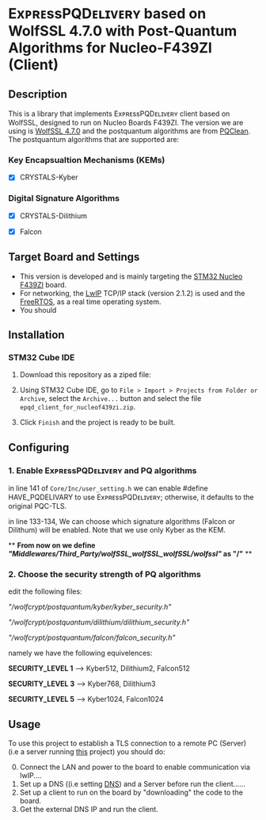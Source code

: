 # ExᴘʀᴇssPQDᴇʟɪᴠᴇʀʏ based on WolfSSL 4.7.0 with Post-Quantum Algorithms for Nucleo-F439ZI (Client)

## Description
This is a library that implements ExᴘʀᴇssPQDᴇʟɪᴠᴇʀʏ client based on WolfSSL, designed to run on Nucleo Boards F439ZI. The version we are using is [WolfSSL 4.7.0](https://github.com/wolfSSL/wolfssl/releases/tag/v4.7.0-stable) and the postquantum algorithms are from [PQClean](https://github.com/PQClean/PQClean). The postquantum algorithms that are supported are:

### Key Encapsualtion Mechanisms (KEMs)

- [x] CRYSTALS-Kyber


### Digital Signature Algorithms

- [x] CRYSTALS-Dilithium

- [x] Falcon

## Target Board and Settings

- This version is developed and is mainly targeting the [STM32 Nucleo F439ZI](https://www.st.com/en/evaluation-tools/nucleo-f439zi.html) board.
- For networking, the [LwIP](https://savannah.nongnu.org/projects/lwip/) TCP/IP stack (version 2.1.2) is used and the [FreeRTOS](https://www.freertos.org/), as a real time operating system.
- You should

## Installation


### STM32 Cube IDE

1. Download this repository as a ziped file:

2. Using STM32 Cube IDE, go to `File > Import > Projects from Folder or Archive`, select the `Archive...` button and select the file `epqd_client_for_nucleof439zi.zip`.

3. Click `Finish` and the project is ready to be built.

## Configuring

### 1. Enable ExᴘʀᴇssPQDᴇʟɪᴠᴇʀʏ and PQ algorithms
in line 141 of `Core/Inc/user_setting.h` we can enable #define HAVE_PQDELIVARY to use ExᴘʀᴇssPQDᴇʟɪᴠᴇʀʏ; otherwise, it defaults to the original PQC-TLS.

in line 133-134, We can choose which signature algorithms (Falcon or Dilithum) will be enabled.
Note that we use only Kyber as the KEM.

**   **From now on we define *"Middlewares/Third_Party/wolfSSL_wolfSSL_wolfSSL/wolfssl"* as "/"** 	**

### 2. Choose the security strength of PQ algorithms


edit the following files: 

*"/wolfcrypt/postquantum/kyber/kyber_security.h"*

*"/wolfcrypt/postquantum/dilithium/dilithium_security.h"*

*"/wolfcrypt/postquantum/falcon/falcon_security.h"*


namely we have the following equivelences:

**SECURITY_LEVEL 1** --> Kyber512, Dilithium2, Falcon512

**SECURITY_LEVEL 3** --> Kyber768, Dilithium3

**SECURITY_LEVEL 5** --> Kyber1024, Falcon1024

## Usage

To use this project to establish a TLS connection to a remote PC (Server) (i.e a server running [this](https://github.com/ExpressPQDelivery/epqd_server_lib_forM4) project) you should do:

0. Connect the LAN and power to the board to enable communication via lwIP....
1. Set up a DNS ((i.e setting [DNS]([https://github.com/ExpressPQDelivery/epqd_server_lib_forM4](https://github.com/ExpressPQDelivery/DNS_records_for_epqd))) and a Server before run the client......
2. Set up a client to run on the board by "downloading" the code to the board.
3. Get the external DNS IP and run the client.

